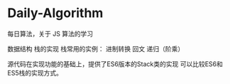 # Daily-Algorithm

每日算法，关于 JS 算法的学习

数据结构 栈的实现
栈常用的实例：
 进制转换
 回文
 递归（阶乘）
 
源代码在实现功能的基础上，提供了ES6版本的Stack类的实现
可以比较ES6和ES5栈的实现方式。
